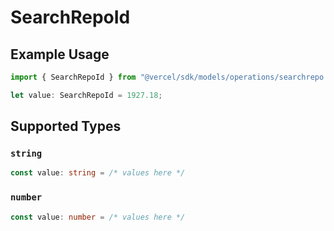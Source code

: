 # SearchRepoId

## Example Usage

```typescript
import { SearchRepoId } from "@vercel/sdk/models/operations/searchrepo.js";

let value: SearchRepoId = 1927.18;
```

## Supported Types

### `string`

```typescript
const value: string = /* values here */
```

### `number`

```typescript
const value: number = /* values here */
```

